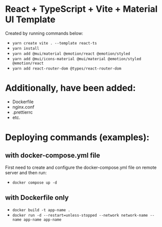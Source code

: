 # React + TypeScript + Vite + Material UI Template

Created by running commands below:

- `yarn create vite . --template react-ts`
- `yarn install`
- `yarn add @mui/material @emotion/react @emotion/styled`
- `yarn add @mui/icons-material @mui/material @emotion/styled @emotion/react`
- `yarn add react-router-dom @types/react-router-dom`

# Additionally, have been added:

- Dockerfile
- nginx.conf
- .prettierrc
- etc.

# Deploying commands (examples):

## with docker-compose.yml file

First need to create and configure the docker-compose.yml file on remote server and then run:

- `docker compose up -d`

## with Dockerfile only

- `docker build -t app-name .`
- `docker run -d --restart=unless-stopped --network network-name --name app-name app-name`
